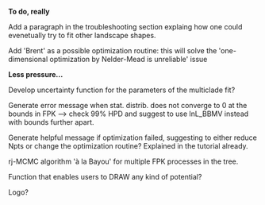 **To do, really**

Add a paragraph in the troubleshooting section explaing how one could evenetually try to fit other landscape shapes.

Add 'Brent' as a possible optimization routine: this will solve the 'one-dimensional optimization by Nelder-Mead is unreliable' issue

**Less pressure...**

Develop uncertainty function for the parameters of the multiclade fit?

Generate error message when stat. distrib. does not converge to 0 at the bounds in FPK --> check 99% HPD and suggest to use lnL_BBMV instead with bounds further apart.

Generate helpful message if optimization failed, suggesting to either reduce Npts or change the optimization routine? Explained in the tutorial already.

rj-MCMC algorithm 'à la Bayou' for multiple FPK processes in the tree.

Function that enables users to DRAW any kind of potential?

Logo?
